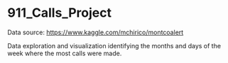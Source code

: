 # 911_Calls_Project


Data source: https://www.kaggle.com/mchirico/montcoalert

Data exploration and visualization identifying the months and days of the week where the most calls were made.
